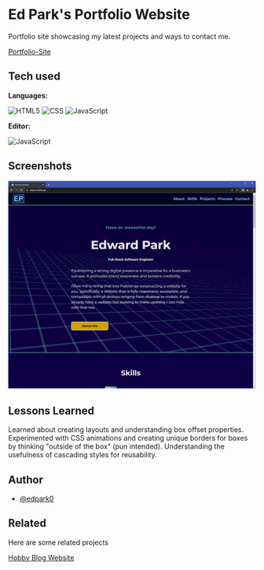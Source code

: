 
# Ed Park's Portfolio Website

Portfolio site showcasing my latest projects and ways to contact me.

[Portfolio-Site](https://edpark.netlify.app/)

## Tech used

**Languages:**

![HTML5](https://img.shields.io/static/v1?message=HTML5&logo=html5&labelColor=white&color=097969&logoColor=e34f26&label=%20&style=plastic) 
![CSS](https://img.shields.io/static/v1?message=CSS3&logo=css3&labelColor=white&color=097969&logoColor=1182c3&label=%20&style=plastic)
![JavaScript](https://img.shields.io/static/v1?message=JavaScript&logo=javascript&labelColor=5c5c5c&color=097969&logoColor=f7df1e&label=%20&style=plastic)

**Editor:**

![JavaScript](https://img.shields.io/static/v1?message=Visual%20Studio%20Code&logo=visualstudiocode&labelColor=white&color=097969&logoColor=3d59a2&label=%20&style=plastic)

## Screenshots

![Site Screenshot](assets/img/site-screenshot.jpg?raw=true "Optional Title")

## Lessons Learned

Learned about creating layouts and understanding box offset properties. Experimented with CSS animations and creating unique borders for boxes by thinking "outside of the box" (pun intended). Understanding the usefulness of cascading styles for reusability.

## Author

- [@edpark0](https://github.com/edpark0)


## Related

Here are some related projects

[Hobby Blog Website](https://github.com/edpark0/HobbyBlogWebsite)

